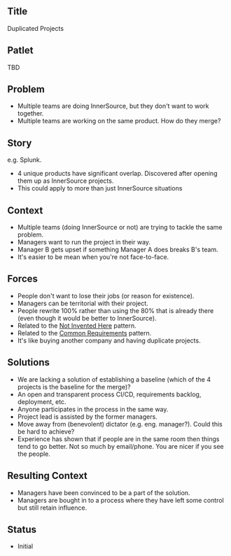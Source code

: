 ## Title

Duplicated Projects

## Patlet

TBD

## Problem

* Multiple teams are doing InnerSource, but they don't want to work together.
* Multiple teams are working on the same product. How do they merge?

## Story

e.g. Splunk.

* 4 unique products have significant overlap. Discovered after opening them up as InnerSource projects.
* This could apply to more than just InnerSource situations

## Context

* Multiple teams (doing InnerSource or not) are trying to tackle the same problem.
* Managers want to run the project in their way.
* Manager B gets upset if something Manager A does breaks B's team.
* It's easier to be mean when you're not face-to-face.

## Forces

* People don't want to lose their jobs (or reason for existence).
* Managers can be territorial with their project.
* People rewrite 100% rather than using the 80% that is already there (even though it would be better to InnerSource).
* Related to the [Not Invented Here](https://github.com/InnerSourceCommons/InnerSourcePatterns/pull/64) pattern.
* Related to the [Common Requirements](../2-structured/common-requirements.md) pattern.
* It's like buying another company and having duplicate projects.

## Solutions

* We are lacking a solution of establishing a baseline (which of the 4 projects is the baseline for the merge)?
* An open and transparent process CI/CD, requirements backlog, deployment, etc.
* Anyone participates in the process in the same way.
* Project lead is assisted by the former managers.
* Move away from (benevolent) dictator (e.g. eng. manager?).  Could this be hard to achieve?
* Experience has shown that if people are in the same room then things tend to go better.  Not so much by email/phone.  You are nicer if you see the people.

## Resulting Context

* Managers have been convinced to be a part of the solution.
* Managers are bought in to a process where they have left some control but still retain influence.

## Status

* Initial
